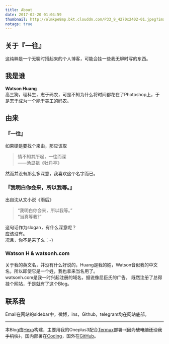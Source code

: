 ```yaml
---
title: About
date: 2017-02-20 01:04:59
thumbnail: http://olmkpe8mp.bkt.clouddn.com/P33_9_4270x2402-01.jpeg?imageView2/1/w/1920/h/1080/interlace/0/q/100
notags: true
---
```

## 关于『一往』
这纯粹是一个无聊时搭起来的个人博客，可能会挂一些我无聊时写的东西。  
## 我是谁
 **Watson Huang**   
高三狗，理科生，志于码农，可是不知为什么将时间都花在了Photoshop上，于是志于成为一个能干美工的码农。 
## 由来
### 『一往』
如果硬是要找个来由，那应该取
> 情不知其所起，一往而深  
——汤显祖《牡丹亭》  

然而并没有那么多深意，我喜欢这个名字而已。
### 『我明白你会来，所以我等。』
出自沈从文小说《雨后》
> “我明白你会来，所以我等。”  
“当真等我?”

这句话作为slogan，有什么深意呢？  
应该没有。  
况且，你不是来了么：-）

### Watson H & watsonh.com  
关于我的英文名，并没有什么好说的，Huang是我的姓，Watson音似我的中文名，所以即使它是一个姓，我也拿来当名用了。  
watsonh.com是我一时兴起注册的域名，据说像屈臣氏的广告。
既然注册了总得挂个网站，于是就有了这个Blog。
## 联系我
Email在网站的sidebar中，微博，ins，Github，telegram均在网站底部。


-------
本Blog由[Hexo](http://hexo.io)构建，主要用我的Oneplus3配合[Termux](https://termux.com)部署~~（因为破电脑还没我手机快）~~，国内部署在[Coding](Coding.net)，国外在[GitHub](github.com)。